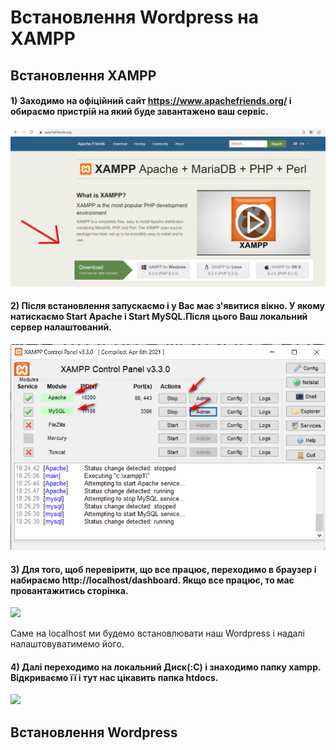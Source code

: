 <!-- Заголовок -->
# Встановлення Wordpress на XAMPP

## Встановлення XAMPP

#### 1) Заходимо на офіційний сайт https://www.apachefriends.org/ і обираємо пристрій на який буде завантажено ваш сервіс. 

![](https://github.com/ssonyau/-Wordpress-XAMPP/blob/main/Screenshot%202023-04-13%20184853.png)

#### 2) Після встановлення запускаємо і у Вас має з'явитися вікно. У якому натискаємо Start Apache і Start MySQL.Після цього Ваш локальний сервер налаштований.


![](https://github.com/ssonyau/-Wordpress-XAMPP/blob/main/Screenshot%202023-04-13%20191350.png)

#### 3) Для того, щоб перевірити, що все працює, переходимо в браузер і набираємо http://localhost/dashboard. Якщо все працює, то має провантажитись сторінка.

![](https://github.com/ssonyau/Wordpress-XAMPP/blob/main/Screenshot%202023-04-13%20195058.png)

Саме на  localhost ми будемо встановлювати наш Wordpress і надалі налаштовуватимемо його.

####  4) Далі переходимо на локальний Диск(:С) і знаходимо папку xampp. Відкриваємо її і тут нас цікавить папка htdocs.

![](https://github.com/ssonyau/Wordpress-XAMPP/blob/main/Screenshot%202023-04-13%20200605.png)

## Встановлення Wordpress
